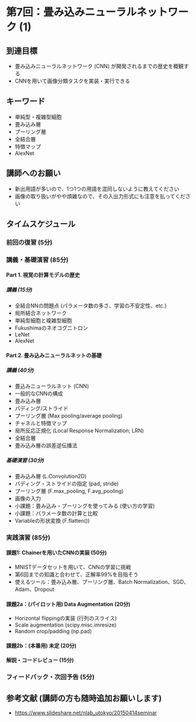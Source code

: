 # 第7回：畳み込みニューラルネットワーク (1)

## 到達目標
* 畳み込みニューラルネットワーク (CNN) が開発されるまでの歴史を概観する
* CNNを用いて画像分類タスクを実装・実行できる

## キーワード
* 単純型・複雑型細胞
* 畳み込み層
* プーリング層
* 全結合層
* 特徴マップ
* AlexNet

## 講師へのお願い
* 新出用語が多いので、1つ1つの用語を混同しないように教えてください
* 画像の取り扱いがやや煩雑なので、その入出力形式にも注意を払ってください

## タイムスケジュール
### 前回の復習 (5分)
### 講義・基礎演習 (85分)
#### Part 1. 視覚の計算モデルの歴史
##### 講義 (15分)
* 全結合NNの問題点 (パラメータ数の多さ、学習の不安定性、etc.)
* 局所結合ネットワーク
* 単純型細胞と複雑型細胞
* Fukushimaのネオコグニトロン
* LeNet
* AlexNet

#### Part 2. 畳み込みニューラルネットの基礎
##### 講義 (40分)
* 畳込みニューラルネット (CNN)
* 一般的なCNNの構成
* 畳み込み層
* パディング/ストライド
* プーリング層 (Max pooling/average pooling)
* チャネルと特徴マップ
* 局所反応正規化 (Local Response Normalization; LRN)
* 全結合層
* 畳み込み層の誤差逆伝播法

##### 基礎演習 (30分)
* 畳み込み層 (L.Convolution2D)
* パディング・ストライドの指定 (pad, stride)
* プーリング層 (F.max\_pooling, F.avg\_pooling)
* 画像の入力
* 小課題：畳み込み・プーリングを使ってみる (使い方の学習)
* 小課題：パラメータ数の計算と比較
* Variableの形状変換 (F.flatten())

### 実践演習 (85分)
#### 課題1: Chainerを用いたCNNの実装 (50分)
* MNISTデータセットを用いて、CNNの学習に挑戦
* 第6回までの知識と合わせて、正解率99%を目指そう
* 使えるツール：畳み込み層、プーリング層、Batch Normalization、SGD、Adam、Dropout

#### 課題2a：(パイロット用) Data Augmentation (20分)
* Horizontal flippingの実装 (行列のスライス)
* Scale augmentation (scipy.misc.imresize)
* Random crop/padding (np.pad)

#### 課題2b：(本番用) 未定 (20分)

#### 解説・コードレビュー (15分)
### フィードバック・次回予告 (5分)

## 参考文献 (講師の方も随時追加お願いします)
- https://www.slideshare.net/nlab_utokyo/20150414seminar
